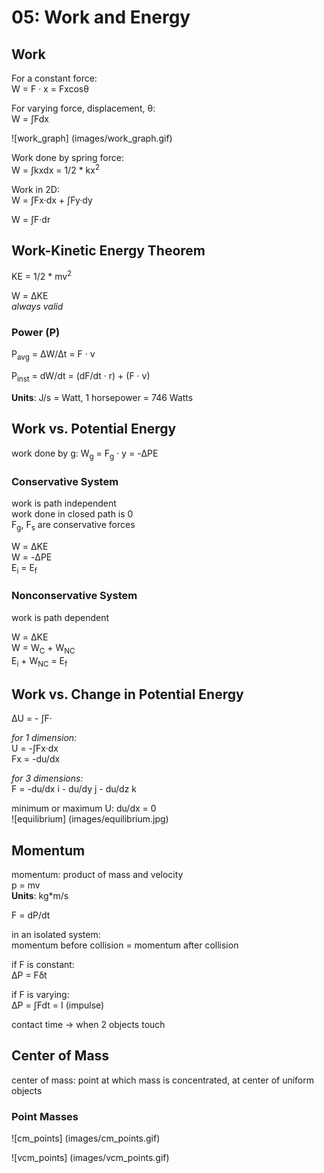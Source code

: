 # 05: Work and Energy

## Work

For a constant force:  
W = F &middot; x = Fxcos&theta;

For varying force, displacement, &theta;:  
W = &int;Fdx  

![work_graph] (images/work_graph.gif)

Work done by spring force:  
W = &int;kxdx = 1/2 * kx<sup>2</sup>

Work in 2D:  
W = &int;Fx&middot;dx + &int;Fy&middot;dy  

W = &int;F&middot;dr  

## Work-Kinetic Energy Theorem

KE = 1/2 * mv<sup>2</sup>

W = &Delta;KE  
*always valid*

### Power (P)

P<sub>avg</sub> = &Delta;W/&Delta;t = F &middot; v 

P<sub>inst</sub> = dW/dt = (dF/dt &middot; r) + (F &middot; v)

**Units**: J/s = Watt, 1 horsepower = 746 Watts

## Work vs. Potential Energy

work done by g: W<sub>g</sub> = F<sub>g</sub> &middot; y = -&Delta;PE

### Conservative System 

work is path independent  
work done in closed path is 0  
F<sub>g</sub>, F<sub>s</sub> are conservative forces 

W = &Delta;KE  
W = -&Delta;PE  
E<sub>i</sub> = E<sub>f</sub>

### Nonconservative System

work is path dependent  

W = &Delta;KE  
W = W<sub>C</sub> + W<sub>NC</sub>  
E<sub>i</sub> + W<sub>NC</sub> = E<sub>f</sub>

## Work vs. Change in Potential Energy

&Delta;U = - &int;F&middot;  

*for 1 dimension:*  
U = -&int;Fx&middot;dx  
Fx = -du/dx

*for 3 dimensions:*  
F = -du/dx i - du/dy j - du/dz k  

minimum or maximum U: du/dx = 0  
![equilibrium] (images/equilibrium.jpg)

## Momentum

momentum: product of mass and velocity  
p = mv  
**Units**: kg*m/s

F = dP/dt  

in an isolated system:  
momentum before collision = momentum after collision 

if F is constant:  
&Delta;P = F&delta;t  

if F is varying:  
&Delta;P = &int;Fdt = I (impulse)

contact time -> when 2 objects touch

## Center of Mass

center of mass: point at which mass is concentrated, at center of uniform objects 

### Point Masses 

![cm_points] (images/cm_points.gif)

![vcm_points] (images/vcm_points.gif)
